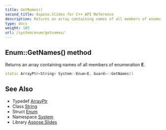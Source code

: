 ```yaml
---
title: GetNames()
second_title: Aspose.Slides for C++ API Reference
description: Returns an array containing names of all members of enumeration E.
type: docs
weight: 105
url: /system/enum/getnames/
---
```

## Enum::GetNames() method


Returns an array containing names of all members of enumeration **E**.

```cpp
static ArrayPtr<String> System::Enum<E, Guard>::GetNames()
```

## See Also

* Typedef [ArrayPtr](../../arrayptr/)
* Class [String](../../string/)
* Struct [Enum](../)
* Namespace [System](../../)
* Library [Aspose.Slides](../../../)
